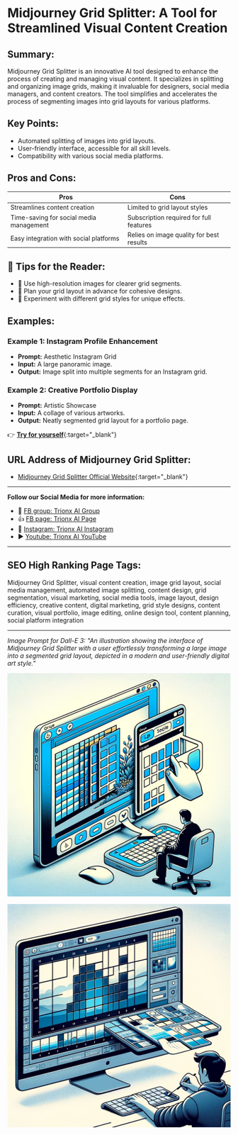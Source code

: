 

# Midjourney Grid Splitter: A Tool for Streamlined Visual Content Creation

## Summary:
Midjourney Grid Splitter is an innovative AI tool designed to enhance the process of creating and managing visual content. It specializes in splitting and organizing image grids, making it invaluable for designers, social media managers, and content creators. The tool simplifies and accelerates the process of segmenting images into grid layouts for various platforms.

## Key Points:
- Automated splitting of images into grid layouts.
- User-friendly interface, accessible for all skill levels.
- Compatibility with various social media platforms.

## Pros and Cons:

| Pros                                    | Cons                                  |
|-----------------------------------------|---------------------------------------|
| Streamlines content creation            | Limited to grid layout styles         |
| Time-saving for social media management | Subscription required for full features|
| Easy integration with social platforms  | Relies on image quality for best results|

## 🌟 Tips for the Reader:
- 🎨 Use high-resolution images for clearer grid segments.
- 📐 Plan your grid layout in advance for cohesive designs.
- 🔄 Experiment with different grid styles for unique effects.

## Examples:

### Example 1: Instagram Profile Enhancement
- **Prompt:** Aesthetic Instagram Grid
- **Input:** A large panoramic image.
- **Output:** Image split into multiple segments for an Instagram grid.

### Example 2: Creative Portfolio Display
- **Prompt:** Artistic Showcase
- **Input:** A collage of various artworks.
- **Output:** Neatly segmented grid layout for a portfolio page.

👉 [**Try for yourself**](https://www.mjsplitter.com/){:target="_blank"}

## URL Address of Midjourney Grid Splitter:
- [Midjourney Grid Splitter Official Website](https://www.mjsplitter.com/){:target="_blank"}

---

**Follow our Social Media for more information:**
- 📘 <a href="https://www.facebook.com/groups/trionxai" target="_blank">FB group: Trionx AI Group</a>
- 👍 <a href="https://www.facebook.com/ai.trionxai" target="_blank">FB page: Trionx AI Page</a>
- 📸 <a href="https://www.instagram.com/trionxai/" target="_blank">Instagram: Trionx AI Instagram</a>
- ▶️ <a href="https://www.youtube.com/@robotdocs/" target="_blank">Youtube: Trionx AI YouTube</a>

---

## SEO High Ranking Page Tags:
Midjourney Grid Splitter, visual content creation, image grid layout, social media management, automated image splitting, content design, grid segmentation, visual marketing, social media tools, image layout, design efficiency, creative content, digital marketing, grid style designs, content curation, visual portfolio, image editing, online design tool, content planning, social platform integration

---


*Image Prompt for Dall-E 3: "An illustration showing the interface of Midjourney Grid Splitter with a user effortlessly transforming a large image into a segmented grid layout, depicted in a modern and user-friendly digital art style."*


![Alt text](<mj grid split.png>)

![Alt text](mjgrid.png)